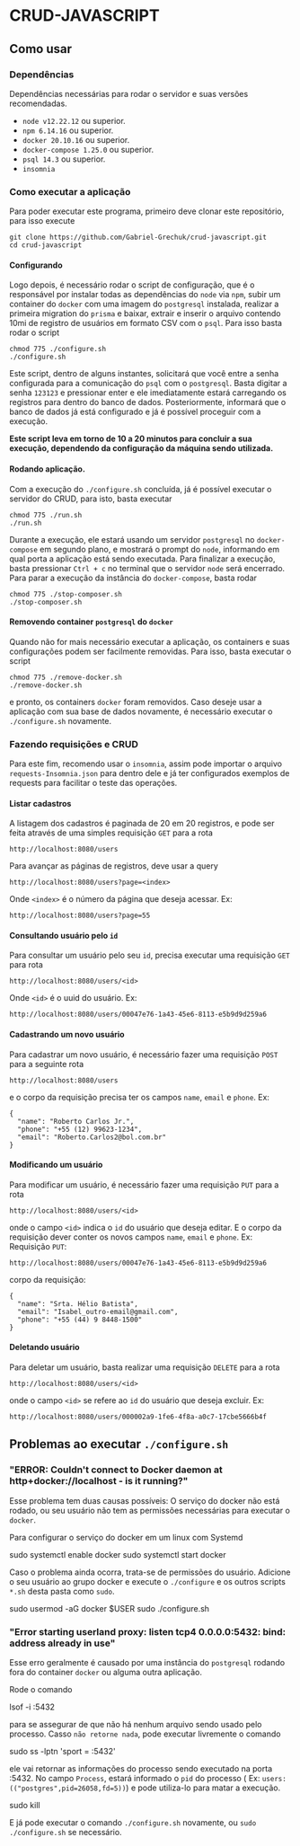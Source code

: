# CRUD-JAVASCRIPT
## Como usar
### Dependências
Dependências necessárias para rodar o servidor e suas versões recomendadas.
 * `node v12.22.12` ou superior.
 * `npm 6.14.16` ou superior.
 * `docker 20.10.16` ou superior.
 * `docker-compose 1.25.0` ou superior.
 * `psql 14.3` ou superior.
 * `insomnia`

### Como executar a aplicação
Para poder executar este programa, primeiro deve clonar este repositório, para isso execute

    git clone https://github.com/Gabriel-Grechuk/crud-javascript.git
    cd crud-javascript

#### Configurando
Logo depois, é necessário rodar o script de configuração, que é o responsável por instalar todas as dependências do `node` via `npm`, subir um container do `docker` com uma imagem do `postgresql` instalada, realizar a primeira migration do `prisma` e baixar, extrair e inserir o arquivo contendo 10mi de registro de usuários em formato CSV com o `psql`. Para isso basta rodar o script

    chmod 775 ./configure.sh
    ./configure.sh

Este script, dentro de alguns instantes, solicitará que você entre a senha configurada para a comunicação do `psql` com o `postgresql`. Basta digitar a senha `123123` e pressionar enter e ele imediatamente estará carregando os registros para dentro do banco de dados. Posteriormente, informará que o banco de dados já está configurado e já é possível proceguir com a execução.

**Este script leva em torno de 10 a 20 minutos para concluir a sua execução, dependendo da configuração da máquina sendo utilizada.**

#### Rodando aplicação.
Com a execução do `./configure.sh` concluída, já é possível executar o servidor do CRUD, para isto, basta executar

    chmod 775 ./run.sh
    ./run.sh

Durante a execução, ele estará usando um servidor `postgresql` no `docker-compose` em segundo plano, e mostrará o prompt do `node`, informando em qual porta a aplicação está sendo executada. Para finalizar a execução, basta pressionar `Ctrl + c` no terminal que o servidor `node` será encerrado. Para parar a execução da instância do `docker-compose`, basta rodar

    chmod 775 ./stop-composer.sh
    ./stop-composer.sh

#### Removendo container `postgresql` do `docker`
Quando não for mais necessário executar a aplicação, os containers e suas configurações podem ser facilmente removidas. Para isso, basta executar o script

    chmod 775 ./remove-docker.sh
    ./remove-docker.sh

e pronto, os containers `docker` foram removidos. Caso deseje usar a aplicação com sua base de dados novamente, é necessário executar o `./configure.sh` novamente.

### Fazendo requisições e CRUD
Para este fim, recomendo usar o `insomnia`, assim pode importar o arquivo `requests-Insomnia.json` para dentro dele e já ter configurados exemplos de requests para facilitar o teste das operações.

#### Listar cadastros
A listagem dos cadastros é paginada de 20 em 20 registros, e pode ser feita através de uma simples requisição `GET` para a rota

    http://localhost:8080/users

Para avançar as páginas de registros, deve usar a query

    http://localhost:8080/users?page=<index>

Onde `<index>` é o número da página que deseja acessar. Ex:

    http://localhost:8080/users?page=55

#### Consultando usuário pelo `id`
Para consultar um usuário pelo seu `id`, precisa executar uma requisição `GET` para rota

    http://localhost:8080/users/<id>
    
Onde `<id>` é o uuid do usuário. Ex:

    http://localhost:8080/users/00047e76-1a43-45e6-8113-e5b9d9d259a6
    
#### Cadastrando um novo usuário
Para cadastrar um novo usuário, é necessário fazer uma requisição `POST` para a seguinte rota

    http://localhost:8080/users

e o corpo da requisição precisa ter os campos `name`, `email` e `phone`. Ex:

    {
      "name": "Roberto Carlos Jr.",
      "phone": "+55 (12) 99623-1234",
      "email": "Roberto.Carlos2@bol.com.br" 
    }
    
#### Modificando um usuário
Para modificar um usuário, é necessário fazer uma requisição `PUT` para a rota

    http://localhost:8080/users/<id>
    
onde o campo `<id>` indica o `id` do usuário que deseja editar. E o corpo da requisição dever conter os novos campos `name`, `email` e `phone`. Ex:
Requisição `PUT`:

    http://localhost:8080/users/00047e76-1a43-45e6-8113-e5b9d9d259a6

corpo da requisição:

    {
  	  "name": "Srta. Hélio Batista",
	  "email": "Isabel_outro-email@gmail.com",
	  "phone": "+55 (44) 9 8448-1500"
    }
    
#### Deletando usuário
Para deletar um usuário, basta realizar uma requisição `DELETE` para a rota

    http://localhost:8080/users/<id>

onde o campo `<id>` se refere ao `id` do usuário que deseja excluir. Ex:

    http://localhost:8080/users/000002a9-1fe6-4f8a-a0c7-17cbe5666b4f


## Problemas ao executar `./configure.sh`

### "ERROR: Couldn't connect to Docker daemon at http+docker://localhost - is it running?"
Esse problema tem duas causas possíveis: O serviço do docker não está rodado, ou seu usuário não tem as permissões necessárias para executar o `docker`.

Para configurar o serviço do docker em um linux com Systemd

  sudo systemctl enable docker
  sudo systemctl start docker

Caso o problema ainda ocorra, trata-se de permissões do usuário. Adicione o seu usuário ao grupo docker e execute o `./configure` e os outros scripts `*.sh` desta pasta como `sudo`.

  sudo usermod -aG docker $USER
  sudo ./configure.sh

### "Error starting userland proxy: listen tcp4 0.0.0.0:5432: bind: address already in use"
Esse erro geralmente é causado por uma instância do `postgresql` rodando fora do container `docker` ou alguma outra aplicação.

Rode o comando

  lsof -i :5432

para se assegurar de que não há nenhum arquivo sendo usado pelo processo. Casso `não retorne nada`, pode executar livremente o comando

  sudo ss -lptn 'sport = :5432'

ele vai retornar as informações do processo sendo executado na porta :5432. No campo `Process`, estará informado o `pid` do processo ( Ex: `users:(("postgres",pid=26058,fd=5))`) e pode utiliza-lo para matar a execução.

  sudo kill <pid>

E já pode executar o comando `./configure.sh` novamente, ou `sudo ./configure.sh` se necessário.
